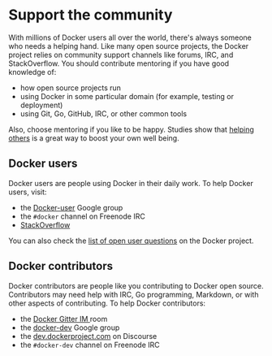 <!--[metadata]>
+++
title = "Support the community"
description = "Support the community"
keywords = ["support, community, users, irc"]
[menu.main]
parent="mn_opensource"
weight=1
+++
<![end-metadata]-->

# Support the community

With millions of Docker users all over the world, there's always someone who
needs a helping hand. Like many open source projects, the Docker project relies
on community support channels like forums, IRC, and StackOverflow.  You should
contribute mentoring if you have good knowledge of:

* how open source projects run
* using Docker in some particular domain (for example, testing or deployment)
* using Git, Go, GitHub, IRC, or other common tools

Also, choose mentoring if you like to be happy. Studies show that <a
href="http://goo.gl/HSz8UT" target="_blank">helping others</a> is a great way to
boost your own well being.


## Docker users

Docker users are people using Docker in their daily work. To help Docker users, visit:

* the <a href="https://groups.google.com/forum/#!forum/docker-user"
target="_blank">Docker-user</a> Google group
* the `#docker` channel on Freenode IRC
*  <a href="http://stackoverflow.com/search?tab=newest&q=docker"
target="_blank">StackOverflow</a>

You can also check the <a href="http://goo.gl/Kv8EdU" target="_blank">list of
open user questions</a> on the Docker project.


## Docker contributors

Docker contributors are people like you contributing to Docker open source. 
Contributors may need help with IRC, Go programming, Markdown, or with other
aspects of contributing. To help Docker contributors:

* the <a href="https://gitter.im/docker/docker" target="_blank">Docker Gitter IM
</a> room 
* the <a href="https://groups.google.com/forum/#!forum/docker-dev"
target="_blank">docker-dev</a>  Google group 
* the <a href="https://dev.dockerproject.com"
target="_blank">dev.dockerproject.com</a> on Discourse
* the `#docker-dev` channel on Freenode IRC



